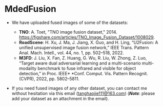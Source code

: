 # MdedFusion
- We have uploaded fused images of some of the datasets:
  - **TNO**: A. Toet, "TNO image fusion dataset," 2014. https://figshare.com/articles/TNO_Image_Fusion_Dataset/1008029.
  - **RoadScene**: H. Xu, J. Ma, J. Jiang, X. Guo, and H. Ling, “U2Fusion: A unified unsupervised image fusion network,” IEEE Trans. Pattern Anal. Mach. Intell., vol. 44, no. 1, pp. 502–518, 2022.
  - **M3FD**: J. Liu, X. Fan, Z. Huang, G. Wu, R. Liu, W. Zhong, Z. Luo, “Target aware dual adversarial learning and a multi-scenario multi-modality benchmark to fuse infrared and visible for object detection,” in Proc. IEEE* *Conf. Comput. Vis. Pattern Recognit. (CVPR), 2022, pp. 5802–5811.

- If you need fused images of any other dataset, you can contact me without hesitation via this email (tanghaojie111@163.com) (**_Note_**: please add your dataset as an attachment in the email).
